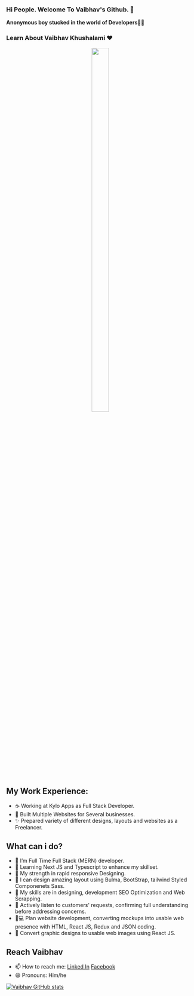 ### Hi People. Welcome To Vaibhav's Github. 👋


 **Anonymous boy stucked in the world of Developers**👨‍💻
### Learn About Vaibhav Khushalami ❤️
<p align= "center">
<img src="https://giphy.com/gifs/dommespace-domme-space-programador-qgQUggAC3Pfv687qPC.gif" width=30% height=50%>
  </p>
  
 ## My Work Experience:
- ☕ Working at Kylo Apps as Full Stack Developer.
- 🚀 Built Multiple Websites for Several businesses.
- ✨ Prepared variety of different designs, layouts and websites as a Freelancer.


## What can i do? 
- 🌱 I’m Full Time Full Stack (MERN) developer.
- 🌱 Learning Next JS and Typescript to enhance my skillset.
- 💪 My strength in rapid responsive Designing.
- 🎨 I can design amazing layout using Bulma, BootStrap, tailwind Styled Componenets Sass.
- 👯 My skills are in designing, development SEO Optimization and Web Scrapping. 
- 📝 Actively listen to customers' requests, confirming full understanding before addressing concerns.
- 🧑💻 Plan website development, converting mockups into usable web presence with HTML, React JS, Redux and JSON coding.
- 🔨 Convert graphic designs to usable web images using React JS.


## Reach Vaibhav
- 📫 How to reach me: [Linked In](https://www.linkedin.com/in/vaibhav-khushalani-760217136/) [Facebook](https://www.facebook.com/Vaibhav.khushlani.3/)
- 😄 Pronouns: Him/he



[![Vaibhav GitHub stats](https://github-readme-stats.vercel.app/api?username=VaibhavKhushalani)](https://github.com/VaibhavKhushalani/github-readme-stats)
